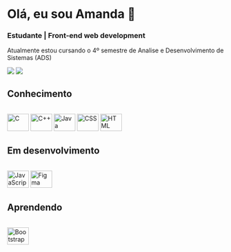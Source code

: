# Olá, eu sou Amanda 👋
### Estudante | Front-end web development

Atualmente estou cursando o 4º semestre de Analise e Desenvolvimento de Sistemas (ADS)

<a href = "mailto:amanda.s.torres0@gmail.com"><img src="https://img.shields.io/badge/Gmail-D14836?style=for-the-badge&logo=gmail&logoColor=white" target="_blank"></a>
  <a href="https://www.linkedin.com/in/amanda-torres-11b928232" target="_blank"><img src="https://img.shields.io/badge/-LinkedIn-%230077B5?style=for-the-badge&logo=linkedin&logoColor=white" target="_blank"></a> 
  
## Conhecimento
<div style="display: inline-block;">
  <br>
  <img style="align: center; height: 40px; width: 50px;" alt="C" 
    src="https://cdn.jsdelivr.net/gh/devicons/devicon/icons/c/c-plain.svg" />
  <img style="align: center; height: 40px; width: 50px;" alt="C++" 
    src="https://cdn.jsdelivr.net/gh/devicons/devicon/icons/cplusplus/cplusplus-plain.svg" />
  <img style="align: center; height: 40px; width: 50px;" alt="Java" 
    src="https://cdn.jsdelivr.net/gh/devicons/devicon/icons/java/java-original.svg" />
  <img style="align: center; height: 40px; width: 50px;" alt="CSS" 
    src="https://cdn.jsdelivr.net/gh/devicons/devicon/icons/css3/css3-plain.svg" />
  <img style="align: center; height: 40px; width: 50px;" alt="HTML" 
    src="https://cdn.jsdelivr.net/gh/devicons/devicon/icons/html5/html5-plain.svg" />
  <br>
</div>

## Em desenvolvimento
<div style="display: inline-block;">
  <br>
  <img style="align: center; height: 40px; width: 50px;" alt="JavaScript" 
    src="https://cdn.jsdelivr.net/gh/devicons/devicon/icons/javascript/javascript-original.svg" />
  <img style="align: center; height: 40px; width: 50px;" alt="Figma" 
    src="https://cdn.jsdelivr.net/gh/devicons/devicon/icons/figma/figma-original.svg"" />
  <br>
</div>

## Aprendendo
<div style="display: inline-block;">
  <br>
  <img style="align: center; height: 40px; width: 50px;" alt="Bootstrap" 
    src="https://cdn.jsdelivr.net/gh/devicons/devicon/icons/bootstrap/bootstrap-original.svg" />
</div>
          
